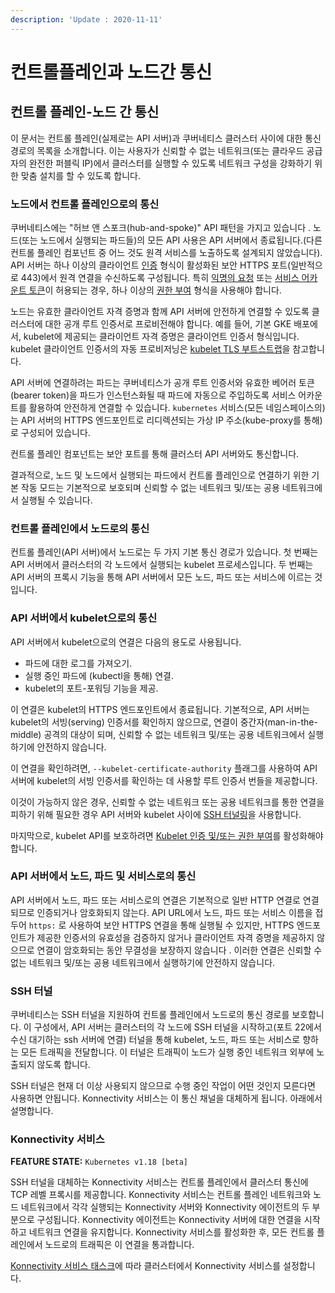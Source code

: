 ```yaml
---
description: 'Update : 2020-11-11'
---
```


# 컨트롤플레인과 노드간 통신

## 컨트롤 플레인-노드 간 통신

이 문서는 컨트롤 플레인(실제로는 API 서버)과 쿠버네티스 클러스터 사이에 대한 통신 경로의 목록을 소개합니다.  이는 사용자가 신뢰할 수 없는 네트워크(또는 클라우드 공급자의 완전한 퍼블릭 IP)에서 클러스터를 실행할 수 있도록 네트워크 구성을 강화하기 위한 맞춤 설치를 할 수 있도록 합니다.

### 노드에서 컨트롤 플레인으로의 통신 <a href="#undefined" id="undefined"></a>

쿠버네티스에는 "허브 앤 스포크(hub-and-spoke)" API 패턴을 가지고 있습니다 . 노드(또는 노드에서 실행되는 파드들)의 모든 API 사용은 API 서버에서 종료됩니다.(다른 컨트롤 플레인 컴포넌트 중 어느 것도 원격 서비스를 노출하도록 설계되지 않았습니다). API 서버는 하나 이상의 클라이언트 [인증](https://kubernetes.io/docs/reference/access-authn-authz/authentication/) 형식이 활성화된 보안 HTTPS 포트(일반적으로 443)에서 원격 연결을 수신하도록 구성됩니다. 특히 [익명의 요청](https://kubernetes.io/docs/reference/access-authn-authz/authentication/#anonymous-requests) 또는 [서비스 어카운트 토큰](https://kubernetes.io/docs/reference/access-authn-authz/authentication/#service-account-tokens)이 허용되는 경우, 하나 이상의 [권한 부여](https://kubernetes.io/docs/reference/access-authn-authz/authorization/) 형식을 사용해야 합니다.

노드는 유효한 클라이언트 자격 증명과 함께 API 서버에 안전하게 연결할 수 있도록 클러스터에 대한 공개 루트 인증서로 프로비전해야 합니다. 예를 들어, 기본 GKE 배포에서, kubelet에 제공되는 클라이언트 자격 증명은 클라이언트 인증서 형식입니다. kubelet 클라이언트 인증서의 자동 프로비저닝은 [kubelet TLS 부트스트랩](https://kubernetes.io/docs/reference/command-line-tools-reference/kubelet-tls-bootstrapping/)을 참고합니다.

API 서버에 연결하려는 파드는 쿠버네티스가 공개 루트 인증서와 유효한 베어러 토큰(bearer token)을 파드가 인스턴스화될 때 파드에 자동으로 주입하도록 서비스 어카운트를 활용하여 안전하게 연결할 수 있습니다. `kubernetes` 서비스(모든 네임스페이스의)는 API 서버의 HTTPS 엔드포인트로 리디렉션되는 가상 IP 주소(kube-proxy를 통해)로 구성되어 있습니다.&#x20;

컨트롤 플레인 컴포넌트는 보안 포트를 통해 클러스터 API 서버와도 통신합니다.&#x20;

결과적으로, 노드 및 노드에서 실행되는 파드에서 컨트롤 플레인으로 연결하기 위한 기본 작동 모드는 기본적으로 보호되며 신뢰할 수 없는 네트워크 및/또는 공용 네트워크에서 실행될 수 있습니다.&#x20;

### 컨트롤 플레인에서 노드로의 통신 <a href="#undefined" id="undefined"></a>

컨트롤 플레인(API 서버)에서 노드로는 두 가지 기본 통신 경로가 있습니다.  첫 번째는 API 서버에서 클러스터의 각 노드에서 실행되는 kubelet 프로세스입니다. 두 번째는 API 서버의 프록시 기능을 통해 API 서버에서 모든 노드, 파드 또는 서비스에 이르는 것입니다.&#x20;

### API 서버에서 kubelet으로의 통신

API 서버에서 kubelet으로의 연결은 다음의 용도로 사용됩니다.

* 파드에 대한 로그를 가져오기.
* 실행 중인 파드에 (kubectl을 통해) 연결.
* kubelet의 포트-포워딩 기능을 제공.&#x20;

이 연결은 kubelet의 HTTPS 엔드포인트에서 종료됩니다.  기본적으로, API 서버는 kubelet의 서빙(serving) 인증서를 확인하지 않으므로, 연결이 중간자(man-in-the-middle) 공격의 대상이 되며, 신뢰할 수 없는 네트워크 및/또는 공용 네트워크에서 실행하기에 안전하지 않습니다.

이 연결을 확인하려면, `--kubelet-certificate-authority` 플래그를 사용하여 API 서버에 kubelet의 서빙 인증서를 확인하는 데 사용할 루트 인증서 번들을 제공합니다.&#x20;

이것이 가능하지 않은 경우, 신뢰할 수 없는 네트워크 또는 공용 네트워크를 통한 연결을 피하기 위해 필요한 경우 API 서버와 kubelet 사이에 [SSH 터널링](https://kubernetes.io/ko/docs/concepts/architecture/control-plane-node-communication/#ssh-%ED%84%B0%EB%84%90)을 사용합니다.&#x20;

마지막으로, kubelet API를 보호하려면 [Kubelet 인증 및/또는 권한 부여](https://kubernetes.io/docs/admin/kubelet-authentication-authorization/)를 활성화해야 합니다.&#x20;

### API 서버에서 노드, 파드 및 서비스로의 통신

API 서버에서 노드, 파드 또는 서비스로의 연결은 기본적으로 일반 HTTP 연결로 연결되므로 인증되거나 암호화되지 않는다. API URL에서 노드, 파드 또는 서비스 이름을 접두어 `https:` 로 사용하여 보안 HTTPS 연결을 통해 실행될 수 있지만, HTTPS 엔드포인트가 제공한 인증서의 유효성을 검증하지 않거나 클라이언트 자격 증명을 제공하지 않으므로 연결이 암호화되는 동안 무결성을 보장하지 않습니다 . 이러한 연결은 신뢰할 수 없는 네트워크 및/또는 공용 네트워크에서 실행하기에 안전하지 않습니다.&#x20;

### SSH 터널

쿠버네티스는 SSH 터널을 지원하여 컨트롤 플레인에서 노드로의 통신 경로를 보호합니다. 이 구성에서, API 서버는 클러스터의 각 노드에 SSH 터널을 시작하고(포트 22에서 수신 대기하는 ssh 서버에 연결) 터널을 통해 kubelet, 노드, 파드 또는 서비스로 향하는 모든 트래픽을 전달합니다. 이 터널은 트래픽이 노드가 실행 중인 네트워크 외부에 노출되지 않도록 합니다.

SSH 터널은 현재 더 이상 사용되지 않으므로 수행 중인 작업이 어떤 것인지 모른다면 사용하면 안됩니다. Konnectivity 서비스는 이 통신 채널을 대체하게 됩니다. 아래에서 설명합니다.

### Konnectivity 서비스

**FEATURE STATE:** `Kubernetes v1.18 [beta]`

SSH 터널을 대체하는 Konnectivity 서비스는 컨트롤 플레인에서 클러스터 통신에 TCP 레벨 프록시를 제공합니다. Konnectivity 서비스는 컨트롤 플레인 네트워크와 노드 네트워크에서 각각 실행되는 Konnectivity 서버와 Konnectivity 에이전트의 두 부분으로 구성됩니다. Konnectivity 에이전트는 Konnectivity 서버에 대한 연결을 시작하고 네트워크 연결을 유지합니다. Konnectivity 서비스를 활성화한 후, 모든 컨트롤 플레인에서 노드로의 트래픽은 이 연결을 통과합니다.

[Konnectivity 서비스 태스크](https://kubernetes.io/docs/tasks/extend-kubernetes/setup-konnectivity/)에 따라 클러스터에서 Konnectivity 서비스를 설정합니다.&#x20;

